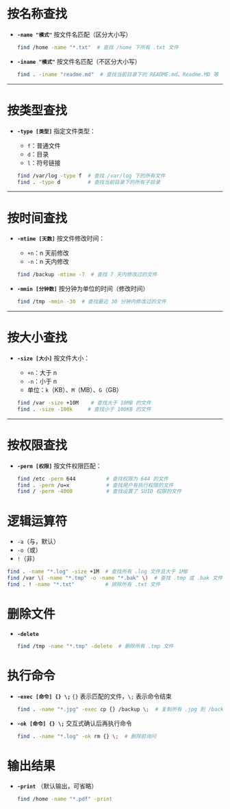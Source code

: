 # 按名称查找

* **`-name "模式"`**
  按文件名匹配（区分大小写）

  ```bash
  find /home -name "*.txt"  # 查找 /home 下所有 .txt 文件
  ```
* **`-iname "模式"`**
  按文件名匹配（不区分大小写）

  ```bash
  find . -iname "readme.md"  # 查找当前目录下的 README.md、Readme.MD 等
  ```

---

# 按类型查找

* **`-type [类型]`**
  指定文件类型：

  * `f`：普通文件
  * `d`：目录
  * `l`：符号链接

  ```bash
  find /var/log -type f  # 查找 /var/log 下的所有文件
  find . -type d         # 查找当前目录下的所有子目录
  ```

---

# 按时间查找

* **`-mtime [天数]`**
  按文件修改时间：

  * `+n`：n 天前修改
  * `-n`：n 天内修改

  ```bash
  find /backup -mtime -7  # 查找 7 天内修改过的文件
  ```
* **`-mmin [分钟数]`**
  按分钟为单位的时间（修改时间）

  ```bash
  find /tmp -mmin -30  # 查找最近 30 分钟内修改过的文件
  ```

---

# 按大小查找

* **`-size [大小]`**
  按文件大小：

  * `+n`：大于 n
  * `-n`：小于 n
  * 单位：`k`（KB）、`M`（MB）、`G`（GB）

  ```bash
  find /var -size +10M    # 查找大于 10MB 的文件
  find . -size -100k     # 查找小于 100KB 的文件
  ```

---

# 按权限查找

* **`-perm [权限]`**
  按文件权限匹配：

  ```bash
  find /etc -perm 644          # 查找权限为 644 的文件
  find . -perm /u=x            # 查找用户有执行权限的文件
  find / -perm -4000           # 查找设置了 SUID 权限的文件
  ```

# 逻辑运算符

* `-a`（与，默认）
* `-o`（或）
* `!`（非）

```bash
find . -name "*.log" -size +1M  # 查找所有 .log 文件且大于 1MB
find /var \( -name "*.tmp" -o -name "*.bak" \)  # 查找 .tmp 或 .bak 文件
find . ! -name "*.txt"          # 排除所有 .txt 文件
```

# 删除文件

* **`-delete`**

  ```bash
  find /tmp -name "*.tmp" -delete  # 删除所有 .tmp 文件
  ```

# 执行命令

* **`-exec [命令] {} \;`**
  `{}` 表示匹配的文件，`\;` 表示命令结束

  ```bash
  find . -name "*.jpg" -exec cp {} /backup \;  # 复制所有 .jpg 到 /backup
  ```
* **`-ok [命令] {} \;`**
  交互式确认后再执行命令

  ```bash
  find . -name "*.log" -ok rm {} \;  # 删除前询问
  ```

# 输出结果

* **`-print`** （默认输出，可省略）

  ```bash
  find /home -name "*.pdf" -print
  ```
